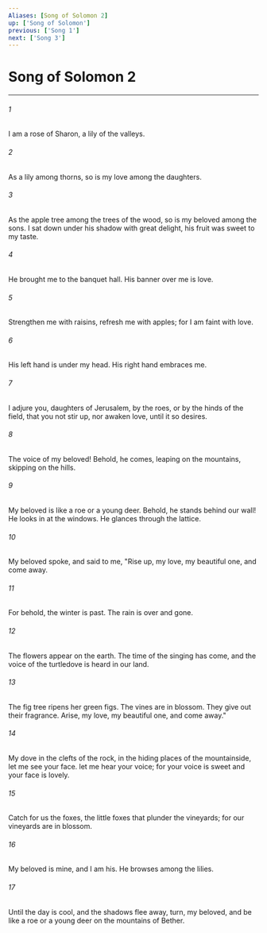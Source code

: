 ```yaml
---
Aliases: [Song of Solomon 2]
up: ['Song of Solomon']
previous: ['Song 1']
next: ['Song 3']
---
```

# Song of Solomon 2
***





###### 1 

I am a rose of Sharon, a lily of the valleys. 



###### 2 

As a lily among thorns, so is my love among the daughters. 



###### 3 

As the apple tree among the trees of the wood, so is my beloved among the sons. I sat down under his shadow with great delight, his fruit was sweet to my taste. 



###### 4 

He brought me to the banquet hall. His banner over me is love. 



###### 5 

Strengthen me with raisins, refresh me with apples; for I am faint with love. 



###### 6 

His left hand is under my head. His right hand embraces me. 



###### 7 

I adjure you, daughters of Jerusalem, by the roes, or by the hinds of the field, that you not stir up, nor awaken love, until it so desires. 



###### 8 

The voice of my beloved! Behold, he comes, leaping on the mountains, skipping on the hills. 



###### 9 

My beloved is like a roe or a young deer. Behold, he stands behind our wall! He looks in at the windows. He glances through the lattice. 



###### 10 

My beloved spoke, and said to me, "Rise up, my love, my beautiful one, and come away. 



###### 11 

For behold, the winter is past. The rain is over and gone. 



###### 12 

The flowers appear on the earth. The time of the singing has come, and the voice of the turtledove is heard in our land. 



###### 13 

The fig tree ripens her green figs. The vines are in blossom. They give out their fragrance. Arise, my love, my beautiful one, and come away." 



###### 14 

My dove in the clefts of the rock, in the hiding places of the mountainside, let me see your face. let me hear your voice; for your voice is sweet and your face is lovely. 



###### 15 

Catch for us the foxes, the little foxes that plunder the vineyards; for our vineyards are in blossom. 



###### 16 

My beloved is mine, and I am his. He browses among the lilies. 



###### 17 

Until the day is cool, and the shadows flee away, turn, my beloved, and be like a roe or a young deer on the mountains of Bether.
